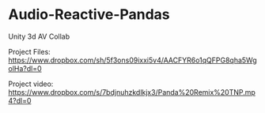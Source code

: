 # Audio-Reactive-Pandas
Unity 3d AV Collab

Project Files:
https://www.dropbox.com/sh/5f3ons09ixxi5v4/AACFYR6o1qQFPG8qha5WgolHa?dl=0

Project video:
https://www.dropbox.com/s/7bdjnuhzkdlkjx3/Panda%20Remix%20TNP.mp4?dl=0
